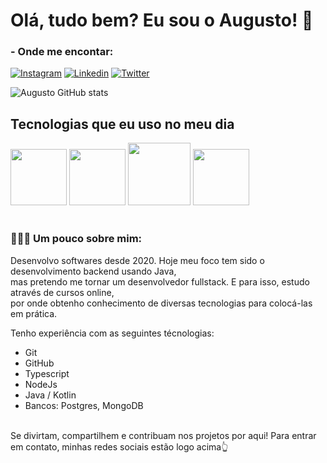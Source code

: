 <h1>Olá, tudo bem? Eu sou o Augusto! 👋</h1>


### - Onde me encontar:

[![Instagram](https://img.shields.io/badge/Instagram-E4405F?style=for-the-badge&logo=instagram&logoColor=white)](https://www.instagram.com/augustoosantana_/)
[![Linkedin](https://img.shields.io/badge/LinkedIn-0077B5?style=for-the-badge&logo=linkedin&logoColor=white)](https://www.linkedin.com/in/augusto-santana-guilherme-6686a3241/)
[![Twitter](https://img.shields.io/badge/Twitter-1DA1F2?style=for-the-badge&logo=twitter&logoColor=white)](https://twitter.com/AugustooSant)

![Augusto GitHub stats](https://github-readme-stats.vercel.app/api?username=AugustooW5&show_icons=true&theme=dracula&count_private=true)

## Tecnologias que eu uso no meu dia

<div style="align-itens: center"> 
  <img src="https://cdn.jsdelivr.net/gh/devicons/devicon/icons/android/android-original.svg" widht=80 height=90/>
  <img src="https://cdn.jsdelivr.net/gh/devicons/devicon/icons/kotlin/kotlin-original-wordmark.svg" widht=80 height=90/>
  <img src="https://cdn.jsdelivr.net/gh/devicons/devicon/icons/java/java-original-wordmark.svg"  widht=100 height=100/>        
  <img src="https://cdn.jsdelivr.net/gh/devicons/devicon/icons/nodejs/nodejs-plain.svg" widht=80 height=90/>
</div><br/>

### 👨🏻‍💻 Um pouco sobre mim:
Desenvolvo softwares desde 2020. Hoje meu foco tem sido o desenvolvimento backend usando Java, <br/>
mas pretendo me tornar um desenvolvedor fullstack. E para isso, estudo através de cursos online, <br/>
por onde obtenho conhecimento de diversas tecnologias para colocá-las em prática.

Tenho experiência com as seguintes técnologias:

 - Git
 - GitHub
 - Typescript
 - NodeJs
 - Java / Kotlin
 - Bancos: Postgres, MongoDB
</br>
Se divirtam, compartilhem e contribuam nos projetos por aqui! Para entrar em contato, minhas redes sociais estão logo acima👆
